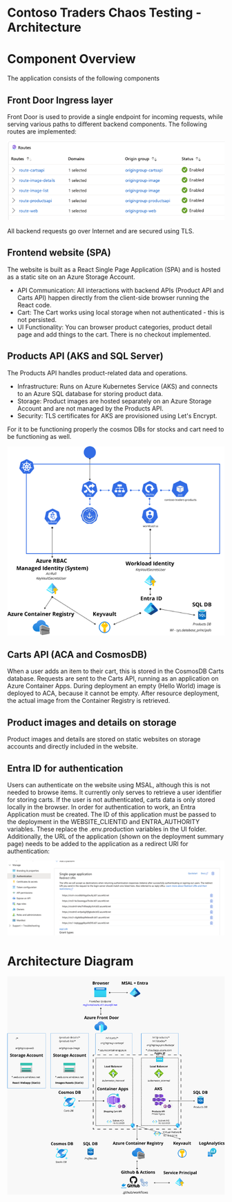 # Contoso Traders Chaos Testing - Architecture

# Component Overview
The application consists of the following components

## Front Door Ingress layer
Front Door is used to provide a single endpoint for incoming requests, while serving various paths to different backend components. The following routes are implemented:

![front door routes](../assets/frontdoor.png)

All backend requests go over Internet and are secured using TLS. 

## Frontend website (SPA)
The website is built as a React Single Page Application (SPA) and is hosted as a static site on an Azure Storage Account.

- API Communication: All interactions with backend APIs (Product API and Carts API) happen directly from the client-side browser running the React code.
- Cart: The Cart works using local storage when not authenticated - this is not persisted.
- UI Functionality: You can browser product categories, product detail page and add things to the cart. There is no checkout implemented.
  
## Products API (AKS and SQL Server)
The Products API handles product-related data and operations.

- Infrastructure: Runs on Azure Kubernetes Service (AKS) and connects to an Azure SQL database for storing product data.
- Storage: Product images are hosted separately on an Azure Storage Account and are not managed by the Products API.
- Security: TLS certificates for AKS are provisioned using Let's Encrypt.

For it to be functioning properly the cosmos DBs for stocks and cart need to be functioning as well.

![](../assets/aks.png "AKS Architecture")

## Carts API (ACA and CosmosDB)
When a user adds an item to their cart, this is stored in the CosmosDB Carts database. Requests are sent to the Carts API, running as an application on Azure Container Apps. 
During deployment an empty (Hello World) image is deployed to ACA, because it cannot be empty. After resource deployment, the actual image from the Container Registry is retrieved. 

## Product images and details on storage
Product images and details are stored on static websites on storage accounts and directly included in the website.

## Entra ID for authentication
Users can authenticate on the website using MSAL, although this is not needed to browse items. It currently only serves to retrieve a user identifier for storing carts. 
If the user is not authenticated, carts data is only stored locally in the browser. 
In order for authentication to work, an Entra Application must be created. 
The ID of this application must be passed to the deployment in the WEBSITE_CLIENTID and ENTRA_AUTHORITY variables. These replace the .env.production variables in the UI folder.
Additionally, the URL of the application (shown on the deployment summary page) needs to be added to the application as a redirect URI for authentication:

![Entra ID redirect URIs](../assets/entra-redirect.png)

# Architecture Diagram
![](../assets/architecture.png "Current Architecture")


